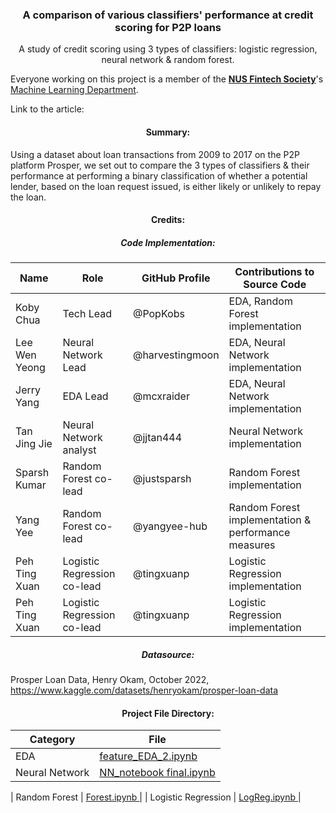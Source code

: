 <div align="center">
<h3 align="center"> A comparison of various classifiers' performance at credit scoring for P2P loans</h3>

  <p align="center">
    A study of credit scoring using 3 types of classifiers: logistic regression, neural network & random forest.  
  </p>
</div>


Everyone working on this project is a member of the <a href="https://fintechsociety.comp.nus.edu.sg/"><strong>NUS Fintech Society</strong></a>'s <a href="https://medium.com/@nusfintech.ml"> Machine Learning Department</a>.  

Link to the article:   


<h4 align="center"> Summary:  </h4>

Using a dataset about loan transactions from 2009 to 2017 on the P2P platform Prosper, we set out to compare the 3 types of classifiers & their performance at performing a binary classification of whether a potential lender, based on the loan request issued, is either likely or unlikely to repay the loan.  

<h4 align="center"> Credits:   </h4>

<h5 align="center"> Code Implementation:   </h5>

| Name | Role | GitHub Profile | Contributions to Source Code |
| --- | --- | --- | --- |
| Koby Chua | Tech Lead | @PopKobs | EDA, Random Forest implementation |
| Lee Wen Yeong | Neural Network Lead | @harvestingmoon | EDA, Neural Network implementation |
| Jerry Yang | EDA Lead | @mcxraider | EDA, Neural Network implementation |
| Tan Jing Jie | Neural Network analyst | @jjtan444 | Neural Network implementation |
| Sparsh Kumar | Random Forest co-lead | @justsparsh | Random Forest implementation  |
| Yang Yee | Random Forest co-lead | @yangyee-hub | Random Forest implementation & performance measures  |
| Peh Ting Xuan | Logistic Regression co-lead | @tingxuanp | Logistic Regression implementation |
| Peh Ting Xuan | Logistic Regression co-lead | @tingxuanp | Logistic Regression implementation |


<h5 align="center"> Datasource:    </h5>

Prosper Loan Data, Henry Okam, October 2022, https://www.kaggle.com/datasets/henryokam/prosper-loan-data


<h4 align="center"> Project File Directory:   </h4>  

| Category | File | 
| --- | --- |
| EDA | <a href="https://github.com/PopKobs/P2P_credit_scoring/blob/main/feature_EDA_2.ipynb"> feature_EDA_2.ipynb </a> | 
| Neural Network | <a href="https://github.com/PopKobs/P2P_credit_scoring/blob/main/NN_notebook%20Final.ipynb"> NN_notebook final.ipynb </a> | 

| Random Forest | <a href="https://github.com/PopKobs/P2P_credit_scoring/blob/main/Forest.ipynb"> Forest.ipynb </a> | 
| Logistic Regression | <a href="https://github.com/PopKobs/P2P_credit_scoring/blob/main/LogReg.ipynb"> LogReg.ipynb </a> | 

